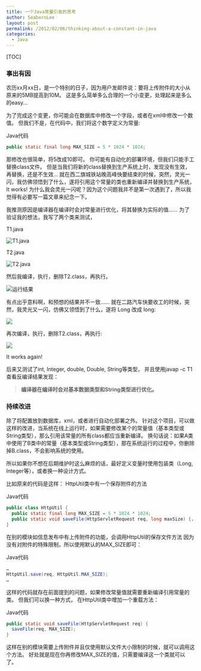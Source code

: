 ```yaml
---
title: 一个Java常量引发的思考
author: SeabornLee
layout: post
permalink: /2012/02/06/thinking-about-a-constant-in-java
categories:
  - Java
--- 
```


[TOC]

### 事出有因

农历xx月xx日，是一个特别的日子，因为用户发邮件说：要将上传附件的大小从原来的5MB提高到10M。
这是多么简单多么合理的一个小变更，处理起来是多么的easy...
 
为了完成这个变更，你可能会在数据库中修改一个字段，或者在xml中修改一个数值。
但我们不是，在代码中，我们将这个数字定义为常量:
 
Java代码  
```java
public static final long MAX_SIZE = 5 * 1024 * 1024; 
```
 
那修改也很简单，将5改成10即可。
你可能有自动化的部署环境，但我们只能手工替换class文件。
但是当我们将新的class替换到生产系统上时，发现没有生效，再替换，还是不生效...
就在西二旗城铁站晚高峰快要结束的时候，突然，灵光一闪，我仿佛领悟到了什么，遂将引用这个常量的类也重新编译并替换到生产系统，It works!
为什么我会灵光一闪呢？因为这个问题我并不是第一次遇到了，所以我觉得有必要写一篇文章来纪念一下。
 
我推测原因是编译器在编译时会对常量进行优化，将其替换为实际的值……
为了验证我的想法，我写了两个类来测试，

T1.java

![T1.java](http://dl.iteye.com/upload/attachment/600917/6ebf26ad-a4e7-3a84-830f-b1459d2fe81c.png)
 
T2.java

![T2.java](http://dl.iteye.com/upload/attachment/600919/9ae4253c-cfa2-357f-abcf-6932d3948cda.png) 

然后我编译，执行，删除T2.class，再执行。

![运行结果](http://dl.iteye.com/upload/attachment/600921/543907af-3917-30a7-bd41-62df5e7e7f92.png)

有点出乎意料啊，和预想的结果并不一致……
就在二路汽车快要收工的时候，突然，我灵光又一闪，仿佛又领悟到了什么，遂将 Long 改成 long:

![](http://dl.iteye.com/upload/attachment/600923/600521c7-5073-3ee3-a39a-bfd59bc0844a.png)
 
再次编译，执行，删除T2.class，再执行:

![](http://dl.iteye.com/upload/attachment/600925/c88c9810-3e9a-34ec-854a-45d5e56ecde3.png)

It works again!
 
后来又测试了int, Integer, double, Double, String等类型，
并且使用javap -c T1查看反编译结果发现： 

>**编译器在编译时会对基本数据类型和String类型进行优化。**
  
### 持续改进

除了将配置放到数据库，xml，或者进行自动化部署之外。
针对这个项目，可以做这样的改进，当系统在线上运行时，如果需要修改某个的常量值（基本类型或String类型），那么引用该常量的所有class都应当重新编译。
换句话说：如果A类中使用了B类中的常量（基本类型或String类型），那在系统运行的过程中，你删除掉B.class，不会影响系统的使用。
 
所以如果你不想在后期维护时这么麻烦的话，最好定义变量时使用包装类（Long, Integer等），或者换一种设计方式。
 
比如原来的代码是这样：
HttpUtil类中有一个保存附件的方法
 
Java代码  
```java
public class HttpUtil {   
  public static final long MAX_SIZE = 5 * 1024 * 1024;  
  public static void saveFile(HttpServletRequest req, long maxSize) {...}  
}
 ```
 
在别的模块如信息发布中有上传附件的功能，会调用HttpUtil的保存文件方法
因为没有对附件的特殊限制，所以使用默认的MAX_SIZE即可：
 
Java代码  
```java
…  
HttpUtil.save(req, HttpUtil.MAX_SIZE);  
…  
```
 
这样的代码就存在前面提到的问题，如果修改常量值就需要重新编译引用常量的类。
但我们可以换一种方式，
在HttpUtil类中增加一个重载方法：
 
Java代码  
```java
public static void saveFile(HttpServletRequest req) {  
  saveFile(req, MAX_SIZE);  
}  
```
 
这样在别的模块需要上传附件并且仅使用默认文件大小限制的时候，就可以调用这个方法。
好处就是现在你再修改MAX_SIZE的值，只需要编译这一个类就可以了。
